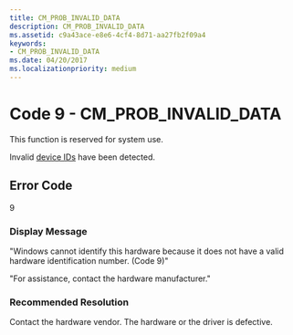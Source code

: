 ```yaml
---
title: CM_PROB_INVALID_DATA
description: CM_PROB_INVALID_DATA
ms.assetid: c9a43ace-e8e6-4cf4-8d71-aa27fb2f09a4
keywords:
- CM_PROB_INVALID_DATA
ms.date: 04/20/2017
ms.localizationpriority: medium
---
```


# Code 9 - CM_PROB_INVALID_DATA

This function is reserved for system use.

Invalid [device IDs](device-ids.md) have been detected.

## Error Code

9

### Display Message

"Windows cannot identify this hardware because it does not have a valid hardware identification number. (Code 9)"

"For assistance, contact the hardware manufacturer."

### Recommended Resolution

Contact the hardware vendor. The hardware or the driver is defective.
